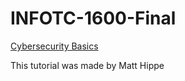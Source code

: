 # INFOTC-1600-Final

[Cybersecurity Basics](CybersecurityBasics.md)

This tutorial was made by Matt Hippe